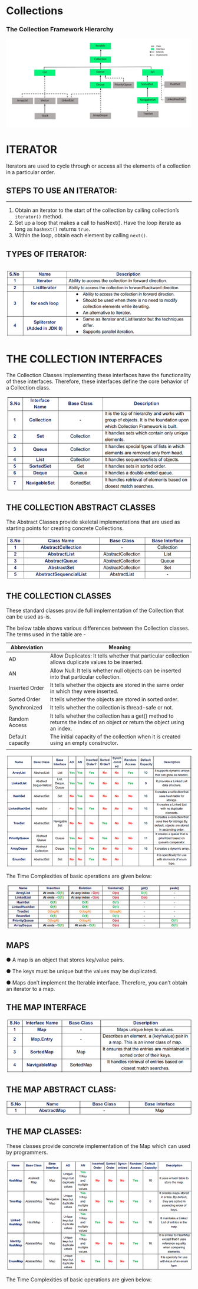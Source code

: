 # Collections
### The Collection Framework Hierarchy
![](images/Collection-Framework-1.png)
# ITERATOR
Iterators are used to cycle through or access all the elements of a collection in a particular order.

## STEPS TO USE AN ITERATOR:
---
1. Obtain an iterator to the start of the collection by calling collection’s `iterator()` method.
2. Set up a loop that makes a call to hasNext(). Have the loop iterate as long as `hasNext()`
returns `true`.
3. Within the loop, obtain each element by calling `next()`.

## TYPES OF ITERATOR:

![img](images/1.Iterator_1.png)
---
# THE COLLECTION INTERFACES
The Collection Classes implementing these interfaces have the functionality of these
interfaces. Therefore, these interfaces define the core behavior of a Collection class.

![img](images/2.Coll_Inter.png)

## THE COLLECTION ABSTRACT CLASSES
The Abstract Classes provide skeletal implementations that are used as starting points for
creating concrete Collections.

![img](images/3.Coll_Abs_Class.png)

## THE COLLECTION CLASSES

These standard classes provide full implementation of the Collection that can be used as-is.

The below table shows various differences between the Collection classes. The terms used
in the table are -


|           Abbreviation     |         Meaning                    |
|----------------------------|------------------------------------|
|     AD       |    Allow Duplicates: It tells whether that particular collection allows duplicate values to be inserted.     |
|       AN       |     Allow Null: It tells whether null objects can be inserted into that particular collection.    |
|     Inserted Order         |   It tells whether the objects are stored in the same order in which they were inserted.      |
|  Sorted Order      |   It tells whether the objects are stored in sorted order.      |
| Synchronized    |  It tells whether the collection is thread-safe or not.   |
|       Random Access       |  It tells whether the collection has a get() method to returns the index of an object or return the object using an index.       |
|       Default capacity     |       The initial capacity of the collection when it is created using an empty constructor.  |
|              |         |

![](images/4.Coll_Classes_3.png)

The Time Complexities of basic operations are given below:

![](images/11.Coll_Time_1.png)

## MAPS

● A map is an object that stores key/value pairs.

● The keys must be unique but the values may be duplicated.

● Maps don’t implement the Iterable interface. Therefore, you can’t obtain an iterator to a
map.

## THE MAP INTERFACE

![](images/5.Map_Inter.png)

## THE MAP ABSTRACT CLASS:
![](images/6.Map_Abs_Class.png)

## THE MAP CLASSES:

These classes provide concrete implementation of the Map which can used by programmers.

![](images/7.Map_Classes.png)

The Time Complexities of basic operations are given below:


